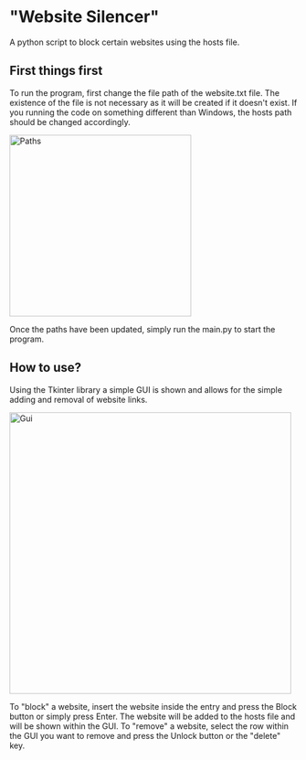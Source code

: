 # "Website Silencer"

A python script to block certain websites using the hosts file. 

## First things first
To run the program, first change the file path of the website.txt file. The existence of the file is not necessary as it will be created if it doesn't exist.
If you running the code on something different than Windows, the hosts path should be changed accordingly. 

<img width="318" alt="Paths" src="https://user-images.githubusercontent.com/58997886/210122225-2e2ee097-3730-427f-9b55-117493fa6f7f.PNG">

Once the paths have been updated, simply run the main.py to start the program.

## How to use?
Using the Tkinter library a simple GUI is shown and allows for the simple adding and removal of website links. 

<img width="493" alt="Gui" src="https://user-images.githubusercontent.com/58997886/210121817-b7aa1440-7cc5-48b1-a6ba-39c208537f23.PNG">

To "block" a website, insert the website inside the entry and press the Block button or simply press Enter. The website will be added to the hosts file and will be shown within the GUI. To "remove" a website, select the row within the GUI you want to remove and press the Unlock button or the "delete" key. 
